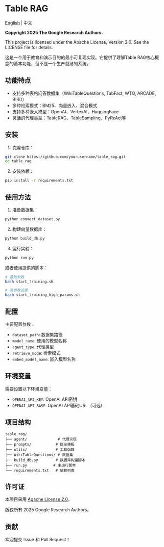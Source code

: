 # Table RAG

[English](README_EN.md) | 中文

**Copyright 2025 The Google Research Authors.**

This project is licensed under the Apache License, Version 2.0. See the LICENSE file for details.

这是一个用于教育和演示目的的最小可复现实现。它提供了理解Table RAG核心概念的基本功能，但不是一个生产就绪的系统。

## 功能特点

- 支持多种表格问答数据集（WikiTableQuestions, TabFact, WTQ, ARCADE, BIRD）
- 多种检索模式：BM25、向量嵌入、混合模式
- 支持多种嵌入模型：OpenAI、VertexAI、HuggingFace
- 灵活的代理类型：TableRAG、TableSampling、PyReAct等

## 安装

1. 克隆仓库：
```bash
git clone https://github.com/yourusername/table_rag.git
cd table_rag
```

2. 安装依赖：
```bash
pip install -r requirements.txt
```

## 使用方法

1. 准备数据集：
```bash
python convert_dataset.py
```

2. 构建向量数据库：
```bash
python build_db.py
```

3. 运行实验：
```bash
python run.py
```

或者使用提供的脚本：
```bash
# 基础参数
bash start_training.sh

# 高参数设置
bash start_training_high_params.sh
```

## 配置

主要配置参数：
- `dataset_path`: 数据集路径
- `model_name`: 使用的模型名称
- `agent_type`: 代理类型
- `retrieve_mode`: 检索模式
- `embed_model_name`: 嵌入模型名称

## 环境变量

需要设置以下环境变量：
- `OPENAI_API_KEY`: OpenAI API密钥
- `OPENAI_API_BASE`: OpenAI API基础URL（可选）

## 项目结构

```
table_rag/
├── agent/              # 代理实现
├── prompts/           # 提示模板
├── utils/             # 工具函数
├── WikiTableQuestions/ # 数据集
├── build_db.py        # 数据库构建脚本
├── run.py            # 主运行脚本
└── requirements.txt   # 依赖列表
```

## 许可证

本项目采用 [Apache License 2.0](LICENSE)。

版权所有 2025 Google Research Authors。

## 贡献

欢迎提交 Issue 和 Pull Request！
